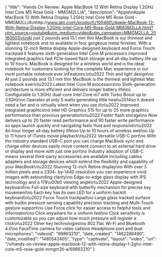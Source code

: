 {
    "title": "Hands On Review: Apple MacBook 12 With Retina Display 1.2GHz Intel Core M5 Rose Gold - MMGM2LL\/A",
    "description": "Apple\nApple MacBook 12 With Retina Display 1.2GHz Intel Core M5 Rose Gold - MMGM2LL\/A\nhttp:\/\/www.abt.com\/product\/100460\/Apple-MacBook-12-With-Retina-Display-1.2GHz-Intel-Core-M5-Rose-Gold-MMGM2LLA.html?utm_source=youtube&utm_medium=video&utm_campaign=MMGM2LLA_20160503\n\nAt just 2 pounds and 13.1 mm thin MacBook is our thinnest and lightest notebook and its available in four gorgeous metal finishes. With a stunning 12-inch Retina display Apple-designed keyboard and Force Touch trackpad it features sixth-generation Intel Core M processors improved integrated graphics fast PCIe-based flash storage and all-day battery life up to 10 hours. MacBook is designed for a wireless world and is the ideal notebook for customers looking for the complete Mac experience in our most portable notebook ever.\nFeatures:\n\u2022 Thin and light design\no At just 2 pounds and 13.1 mm thin MacBook is the thinnest and lightest Mac notebook ever\n\u2022 Latest Intel Core M processors\no Sixth-generation architecture is more efficient and delivers longer battery life\no Configurable to 1.3GHz dual-core Intel Core m7 with Turbo Boost up to 3.1GHz\no Operates at only 5 watts generating little heat\u2014so it doesnt need a fan and is virtually silent when you use it\n\u2022 Improved integrated graphics\no Intel HD Graphics 515 for up to 25 more graphics performance than previous generation\n\u2022 Faster flash storage\no Now delivers up to 20 faster read performance and 90 faster write performance so apps launch quickly and navigating feels fluid and responsive\n\u2022 An hour longer all-day battery life\no Up to 10 hours of wireless web\no Up to 11 hours of iTunes movie playback\n\u2022 Versatile USB-C port\no With the industry standard USB-C port you can charge MacBook sync and charge other devices easily move content connect to an external hard drive or display and more with just one port\no Industry adoption of USB-C means several third-party accessories are available including cables adapters and storage devices which extend the flexibility and capability of your MacBook\n\u2022 Stunning 12-inch Retina display\no With over 3 million pixels and a 2304- by-1440 resolution you can experience vivid images with astounding clarity\no Edge-to-edge glass display with IPS technology and a 178\u00b0 viewing angle\n\u2022 Apple-designed keyboard\no Full-size keyboard with butterfly mechanism for precise key movement\no Each key has its own LED for a uniform backlit keyboard\n\u2022 Force Touch trackpad\no Large glass tracked surface with builtin pressure sensing capability precision tracking and Multi-Touch gesture support\no Use Force click for easier access to helpful tools and information\no Click anywhere for a uniform feel\no Click sensitivity is customizable so you can adjust how much pressure will register a click\n\u2022 Other key technologies\no 802.11ac Wi-Fi and Bluetooth 4.0\no FaceTime camera for video calls\no Headphone port and dual microphones",
    "videoid": "69863210",
    "date_created": "1462288490",
    "date_modified": "1480542405",
    "type": "captivate",
    "layout": "video",
    "url": "\/v\/hands-on-review-apple-macbook-12-with-retina-display-1-2ghz-intel-core-m5-rose-gold-mmgm2ll-a\/69863210"
}